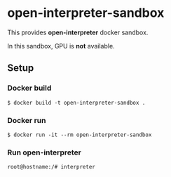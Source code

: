 # open-interpreter-sandbox
This provides **open-interpreter** docker sandbox.

In this sandbox, GPU is **not** available.

## Setup
### Docker build
```shell
$ docker build -t open-interpreter-sandbox .
```

### Docker run
```shell
$ docker run -it --rm open-interpreter-sandbox
```

### Run open-interpreter
```shell
root@hostname:/# interpreter
```